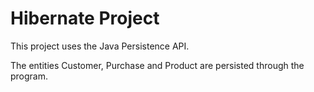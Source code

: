 # Hibernate Project

This project uses the Java Persistence API.

The entities Customer, Purchase and Product are persisted through the program. 
